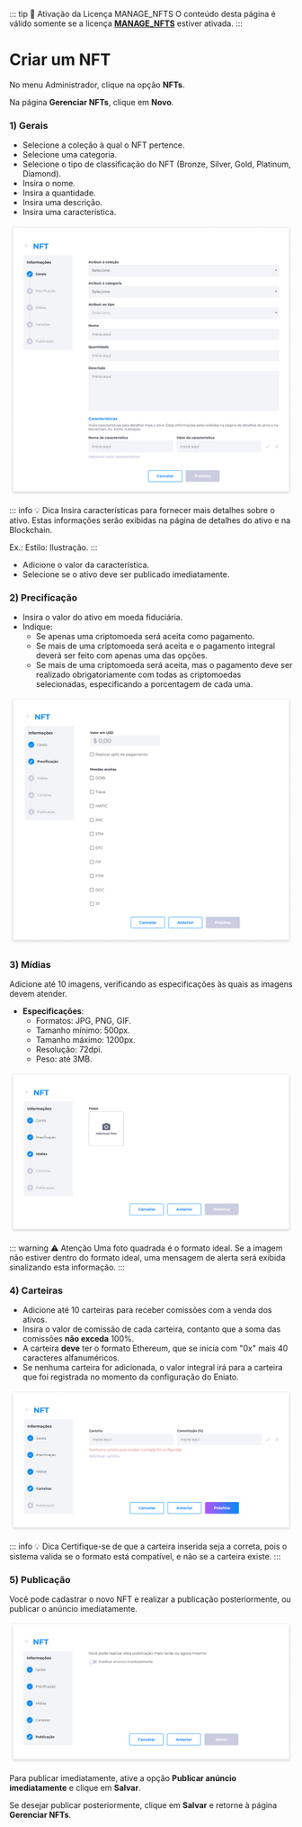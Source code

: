 ::: tip 🔐 Ativação da Licença <feature>MANAGE_NFTS</feature>
O conteúdo desta página é válido somente se a licença [<feature>**MANAGE_NFTS**</feature>](../about/licenses.md) estiver ativada.
:::

# Criar um NFT
No menu Administrador, clique na opção **NFTs**.

Na página **Gerenciar NFTs**, clique em **Novo**.

### 1) Gerais
* Selecione a coleção à qual o NFT pertence.
* Selecione uma categoria.
* Selecione o tipo de classificação do NFT (Bronze, Silver, Gold, Platinum, Diamond).
* Insira o nome.
* Insira a quantidade.
* Insira uma descrição.
* Insira uma característica.

![image](../img/nfts/nfts_create_general.png)

::: info 💡 Dica
Insira características para fornecer mais detalhes sobre o ativo. Estas informações serão exibidas na página de detalhes do ativo e na Blockchain.

Ex.: Estilo: Ilustração.
:::

* Adicione o valor da característica.
* Selecione se o ativo deve ser publicado imediatamente.

### 2) Precificação
* Insira o valor do ativo em moeda fiduciária.
* Indique:
   - Se apenas uma criptomoeda será aceita como pagamento.
   - Se mais de uma criptomoeda será aceita e o pagamento integral deverá ser feito com apenas uma das opções. 
   - Se mais de uma criptomoeda será aceita, mas o pagamento deve ser realizado obrigatoriamente com todas as criptomoedas selecionadas, especificando a porcentagem de cada uma.

![image](../img/nfts/nfts_create_pricing.png)

### 3) Mídias
Adicione até 10 imagens, verificando as especificações às quais as imagens devem atender.

* **Especificações**:
   - Formatos: JPG, PNG, GIF.
   - Tamanho mínimo: 500px.
   - Tamanho máximo: 1200px.
   - Resolução: 72dpi.
   - Peso: até 3MB.

![image](../img/nfts/nfts_create_media.png)

::: warning ⚠️ <warningblocktitle>Atenção</warningblocktitle>
<warningblocktext>Uma foto quadrada é o formato ideal. Se a imagem não estiver dentro do formato ideal, uma mensagem de alerta será exibida sinalizando esta informação.</warningblocktext>
:::

### 4) Carteiras
* Adicione até 10 carteiras para receber comissões com a venda dos ativos.
* Insira o valor de comissão de cada carteira, contanto que a soma das comissões **não exceda** 100%.
* A carteira **deve** ter o formato Ethereum, que se inicia com "0x" mais 40 caracteres alfanuméricos.
* Se nenhuma carteira for adicionada, o valor integral irá para a carteira que foi registrada no momento da configuração do Eniato.

![image](../img/nfts/nfts_create_commission_wallets.png)

::: info 💡 Dica
Certifique-se de que a carteira inserida seja a correta, pois o sistema valida se o formato está compatível, e não se a carteira existe.
:::

### 5) Publicação
Você pode cadastrar o novo NFT e realizar a publicação posteriormente, ou publicar o anúncio imediatamente.

![image](../img/nfts/nfts_create_publish.png)

Para publicar imediatamente, ative a opção **Publicar anúncio imediatamente** e clique em **Salvar**.

Se desejar publicar posteriormente, clique em **Salvar** e retorne à página **Gerenciar NFTs**.
